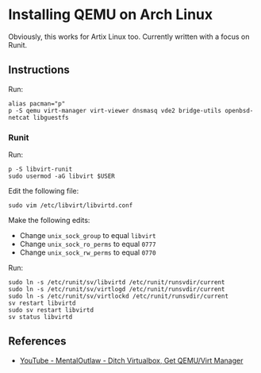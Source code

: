 # Installing QEMU on Arch Linux

Obviously, this works for Artix Linux too. Currently written with a focus on Runit.

## Instructions

Run:

```
alias pacman="p"
p -S qemu virt-manager virt-viewer dnsmasq vde2 bridge-utils openbsd-netcat libguestfs
```

### Runit

Run:

```
p -S libvirt-runit
sudo usermod -aG libvirt $USER
```

Edit the following file:

```
sudo vim /etc/libvirt/libvirtd.conf
```

Make the following edits:

- Change `unix_sock_group` to equal `libvirt`
- Change `unix_sock_ro_perms` to equal `0777`
- Change `unix_sock_rw_perms` to equal `0770`

Run:

```
sudo ln -s /etc/runit/sv/libvirtd /etc/runit/runsvdir/current
sudo ln -s /etc/runit/sv/virtlogd /etc/runit/runsvdir/current
sudo ln -s /etc/runit/sv/virtlockd /etc/runit/runsvdir/current
sv restart libvirtd
sudo sv restart libvirtd
sv status libvirtd
```

## References

- [YouTube - MentalOutlaw - Ditch Virtualbox, Get QEMU/Virt Manager](https://www.youtube.com/watch?v=wxxP39cNJOs)
